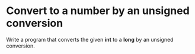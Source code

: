 # Convert to a number by an unsigned conversion
Write a program that converts the given **int** to a **long** by an unsigned conversion.